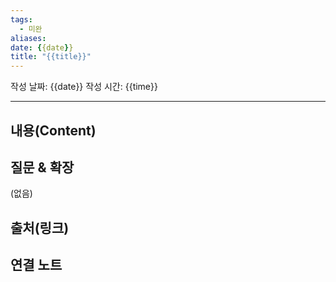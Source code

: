 ```yaml
---
tags: 
  - 미완
aliases: 
date: {{date}}
title: "{{title}}"
---
```

작성 날짜: {{date}}
작성 시간: {{time}}


----
## 내용(Content)


## 질문 & 확장

(없음)

## 출처(링크)


## 연결 노트










